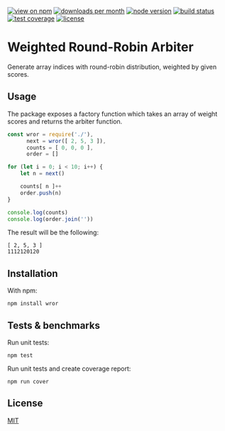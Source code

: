 [![view on npm](http://img.shields.io/npm/v/wror.svg?style=flat-square)](https://www.npmjs.com/package/wror)
[![downloads per month](http://img.shields.io/npm/dm/wror.svg?style=flat-square)](https://www.npmjs.com/package/wror)
[![node version](https://img.shields.io/badge/node-%3E=0.8-brightgreen.svg?style=flat-square)](https://nodejs.org/download)
[![build status](https://img.shields.io/travis/schwarzkopfb/wror.svg?style=flat-square)](https://travis-ci.org/schwarzkopfb/wror)
[![test coverage](https://img.shields.io/coveralls/schwarzkopfb/wror.svg?style=flat-square)](https://coveralls.io/github/schwarzkopfb/wror)
[![license](https://img.shields.io/npm/l/wror.svg?style=flat-square)](https://github.com/schwarzkopfb/wror/blob/master/LICENSE)

# Weighted Round-Robin Arbiter

Generate array indices with round-robin distribution, weighted by given scores.

## Usage

The package exposes a factory function which takes an array of weight scores and returns the arbiter function.

```js
const wror = require('./'),
      next = wror([ 2, 5, 3 ]),
      counts = [ 0, 0, 0 ],
      order = []

for (let i = 0; i < 10; i++) {
    let n = next()

    counts[ n ]++
    order.push(n)
}

console.log(counts)
console.log(order.join(''))
```

The result will be the following:

```
[ 2, 5, 3 ]
1112120120
```

## Installation

With npm:

    npm install wror

## Tests & benchmarks

Run unit tests:

    npm test

Run unit tests and create coverage report:

    npm run cover

## License

[MIT](/LICENSE)
